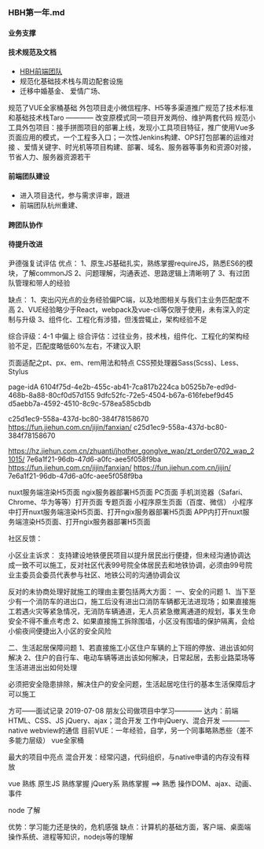 ### HBH第一年.md

#### 业务支撑

#### 技术规范及文档
* [HBH前端团队](https://wiki.jiehun.tech/pages/viewpage.action?pageId=1086825)
* 规范化基础技术栈与周边配套设施
* 迁移中婚基金、
爱情广场、

规范了VUE全家桶基础
外包项目走小微信程序、H5等多渠道推广规范了技术标准和基础技术栈Taro ———— 改变原模式同一项目开发两份、维护两套代码
规范小工具外包项目：接手拼图项目的部署上线，发现小工具项目特征，推广使用Vue多页面应用的模式，一个工程多入口；一次性Jenkins构建、OPS打包部署的运维对接 、爱情关键字、时光机等项目构建、部署、域名、服务器等事务和资源0对接，节省人力、服务器资源若干

#### 前端团队建设
* 进入项目迭代，参与需求评审，跟进
* 前端团队杭州重建、

#### 跨团队协作


#### 待提升改进


尹德强复试评估
优点：
1、原生JS基础扎实，熟练掌握requireJS，熟悉ES6的模块，了解commonJS
2、问题理解，沟通表述、思路逻辑上清晰明了
3、有过团队管理和带人的经验

缺点：
1、突出闪光点的业务经验偏PC端，以及地图相关与我们主业务匹配度不高
2、VUE经验略少于React，webpack及vue-cli等仅限于使用，未有深入的定制与升级
3、组件化、工程化有涉猎，但浅尝辄止，架构经验不足


综合评级：4-1 中偏上
综合评估：过往业务，技术栈，组件化、工程化的架构经验不足，匹配度略低60%左右，不建议入职

页面适配之pt、px、em、rem用法和特点
CSS预处理器Sass(Scss)、Less、Stylus

page-idA
6104f75d-4e2b-455c-ab41-7ca817b224ca
b0525b7e-ed9d-468b-8a88-80cf0d57d155
9dfc52fc-72e5-4504-b67a-616febef9d45
d5aebb7a-4592-4510-8c9c-578ea585cbdb

c25d1ec9-558a-437d-bc80-384f78158670
https://fun.jiehun.com.cn/jijin/fanxian/
c25d1ec9-558a-437d-bc80-384f78158670

https://hz.jiehun.com.cn/zhuanti/jhother_gonglve_wap/zt_order0702_wap_21015/
7e6a1f21-96db-47d6-a0fc-aee5f058f9ba
https://fun.jiehun.com.cn/jijin/fanxian/
https://fun.jiehun.com.cn/jijin/
7e6a1f21-96db-47d6-a0fc-aee5f058f9ba



nuxt服务端渲染H5页面
ngix服务器部署H5页面
PC页面
手机浏览器（Safari、Chrome、华为等等）打开页面
专题页面
小程序原生页面（百度、微信）
小程序中打开nuxt服务端渲染H5页面、打开ngix服务器部署H5页面
APP内打开nuxt服务端渲染H5页面、打开ngix服务器部署H5页面

社区反馈：


小区业主诉求：
支持建设地铁便民项目以提升居民出行便捷，但未经沟通协调达成一致不可以施工，反对社区代表99号院全体居民去和地铁协调，必须由99号院业主委员会委员代表参与社区、地铁公司的沟通协调会议

反对的未协商处理好就施工的理由主要包括两大方面：
一、安全的问题
1、当下至少有一个消防车的进出口，施工后没有进出口消防车辆都无法进现场；如果直接施工若遇火灾等紧急情况，无消防车辆通道，无人员紧急撤离通道的规划，事关生命安全不得不重点考虑
2、如果直接施工拆除围墙，小区没有围墙的保护隔离，会给小偷夜间便捷出入小区的安全风险

二、生活起居保障问题
1、若直接施工小区住户车辆的上下班的停放、进出该如何解决
2、住户的自行车、电动车辆等进出该如何解决，日常起居，去影业路菜场等生活进进出出如何处理

必须把安全隐患排除，解决住户的安全问题，生活起居吃住行的基本生活保障后才可以施工

方可——面试记录 2019-07-08
朋友公司做项目中学习————
达内：前端HTML、CSS、JS jQuery、ajax；混合开发
工作中jQuery、混合开发 ———— native webview的通信
目前VUE：一年经验，自学，另一个同事略熟悉些（差不多能力层级）
vue全家桶

最大的项目中亮点
混合开发：经常闪退，代码组织，与native申请的内存没有释放


vue  熟练
原生JS  熟练掌握
jQuery系  熟练掌握 ==> 熟悉
操作DOM、ajax、动画、事件

node 了解

优势：学习能力还是快的，危机感强
缺点：计算机的基础方面，客户端、桌面端 操作系统、进程等知识，nodejs等的理解
